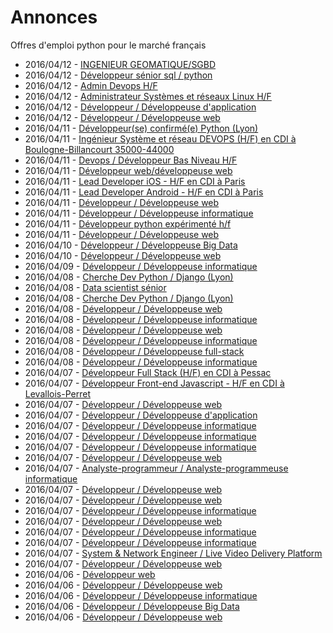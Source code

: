 # Annonces

Offres d'emploi python pour le marché français

* 2016/04/12 - [INGENIEUR GEOMATIQUE/SGBD](http://pyjobs.fr/job/1724/ingenieur-geomatique-sgbd "INGENIEUR GEOMATIQUE/SGBD")
* 2016/04/12 - [Développeur sénior sql / python](http://pyjobs.fr/job/1725/developpeur-senior-sql-python "Développeur sénior sql / python")
* 2016/04/12 - [Admin Devops H/F](http://pyjobs.fr/job/1719/admin-devops-h-f "Admin Devops H/F")
* 2016/04/12 - [Administrateur Systèmes et réseaux Linux H/F](http://pyjobs.fr/job/1723/administrateur-systemes-et-reseaux-linux-h-f "Administrateur Systèmes et réseaux Linux H/F")
* 2016/04/12 - [Développeur / Développeuse d'application](http://pyjobs.fr/job/1720/developpeur-developpeuse-dapplication "Développeur / Développeuse d'application")
* 2016/04/12 - [Développeur / Développeuse web](http://pyjobs.fr/job/1717/developpeur-developpeuse-web "Développeur / Développeuse web")
* 2016/04/11 - [Développeur(se) confirmé(e) Python (Lyon)](http://pyjobs.fr/job/1718/developpeur-se-confirme-e-python-lyon "Développeur(se) confirmé(e) Python (Lyon)")
* 2016/04/11 - [Ingénieur Système et réseau DEVOPS (H/F) en CDI à Boulogne-Billancourt 35000-44000](http://pyjobs.fr/job/1713/ingenieur-systeme-et-reseau-devops-h-f-en-cdi-a-boulogne-billancourt-35000-44000 "Ingénieur Système et réseau DEVOPS (H/F) en CDI à Boulogne-Billancourt 35000-44000")
* 2016/04/11 - [Devops / Développeur Bas Niveau H/F](http://pyjobs.fr/job/1712/devops-developpeur-bas-niveau-h-f "Devops / Développeur Bas Niveau H/F")
* 2016/04/11 - [Développeur web/développeuse web](http://pyjobs.fr/job/1709/developpeur-web-developpeuse-web "Développeur web/développeuse web")
* 2016/04/11 - [Lead Developer iOS - H/F en CDI à Paris](http://pyjobs.fr/job/1710/lead-developer-ios-h-f-en-cdi-a-paris "Lead Developer iOS - H/F en CDI à Paris")
* 2016/04/11 - [Lead Developer Android - H/F en CDI à Paris](http://pyjobs.fr/job/1708/lead-developer-android-h-f-en-cdi-a-paris "Lead Developer Android - H/F en CDI à Paris")
* 2016/04/11 - [Développeur / Développeuse web](http://pyjobs.fr/job/1722/developpeur-developpeuse-web "Développeur / Développeuse web")
* 2016/04/11 - [Développeur / Développeuse informatique](http://pyjobs.fr/job/1716/developpeur-developpeuse-informatique "Développeur / Développeuse informatique")
* 2016/04/11 - [Développeur python expérimenté h/f](http://pyjobs.fr/job/1714/developpeur-python-experimente-h-f "Développeur python expérimenté h/f")
* 2016/04/11 - [Développeur / Développeuse web](http://pyjobs.fr/job/1721/developpeur-developpeuse-web "Développeur / Développeuse web")
* 2016/04/10 - [Développeur / Développeuse Big Data](http://pyjobs.fr/job/1701/developpeur-developpeuse-big-data "Développeur / Développeuse Big Data")
* 2016/04/10 - [Développeur / Développeuse web](http://pyjobs.fr/job/1707/developpeur-developpeuse-web "Développeur / Développeuse web")
* 2016/04/09 - [Développeur / Développeuse informatique](http://pyjobs.fr/job/1715/developpeur-developpeuse-informatique "Développeur / Développeuse informatique")
* 2016/04/08 - [Cherche Dev Python / Django (Lyon)](http://pyjobs.fr/job/1700/cherche-dev-python-django-lyon "Cherche Dev Python / Django (Lyon)")
* 2016/04/08 - [Data scientist sénior](http://pyjobs.fr/job/1692/data-scientist-senior "Data scientist sénior")
* 2016/04/08 - [Cherche Dev Python / Django (Lyon)](http://pyjobs.fr/job/1696/cherche-dev-python-django-lyon "Cherche Dev Python / Django (Lyon)")
* 2016/04/08 - [Développeur / Développeuse web](http://pyjobs.fr/job/1695/developpeur-developpeuse-web "Développeur / Développeuse web")
* 2016/04/08 - [Développeur / Développeuse informatique](http://pyjobs.fr/job/1698/developpeur-developpeuse-informatique "Développeur / Développeuse informatique")
* 2016/04/08 - [Développeur / Développeuse web](http://pyjobs.fr/job/1697/developpeur-developpeuse-web "Développeur / Développeuse web")
* 2016/04/08 - [Développeur / Développeuse informatique](http://pyjobs.fr/job/1706/developpeur-developpeuse-informatique "Développeur / Développeuse informatique")
* 2016/04/08 - [Développeur / Développeuse full-stack](http://pyjobs.fr/job/1703/developpeur-developpeuse-full-stack "Développeur / Développeuse full-stack")
* 2016/04/08 - [Développeur / Développeuse informatique](http://pyjobs.fr/job/1702/developpeur-developpeuse-informatique "Développeur / Développeuse informatique")
* 2016/04/07 - [Développeur Full Stack (H/F) en CDI à Pessac](http://pyjobs.fr/job/1681/developpeur-full-stack-h-f-en-cdi-a-pessac "Développeur Full Stack (H/F) en CDI à Pessac")
* 2016/04/07 - [Développeur Front-end Javascript - H/F en CDI à Levallois-Perret](http://pyjobs.fr/job/1676/developpeur-front-end-javascript-h-f-en-cdi-a-levallois-perret "Développeur Front-end Javascript - H/F en CDI à Levallois-Perret")
* 2016/04/07 - [Développeur / Développeuse web](http://pyjobs.fr/job/1693/developpeur-developpeuse-web "Développeur / Développeuse web")
* 2016/04/07 - [Développeur / Développeuse d'application](http://pyjobs.fr/job/1677/developpeur-developpeuse-dapplication "Développeur / Développeuse d'application")
* 2016/04/07 - [Développeur / Développeuse informatique](http://pyjobs.fr/job/1686/developpeur-developpeuse-informatique "Développeur / Développeuse informatique")
* 2016/04/07 - [Développeur / Développeuse informatique](http://pyjobs.fr/job/1690/developpeur-developpeuse-informatique "Développeur / Développeuse informatique")
* 2016/04/07 - [Développeur / Développeuse informatique](http://pyjobs.fr/job/1680/developpeur-developpeuse-informatique "Développeur / Développeuse informatique")
* 2016/04/07 - [Développeur / Développeuse web](http://pyjobs.fr/job/1687/developpeur-developpeuse-web "Développeur / Développeuse web")
* 2016/04/07 - [Analyste-programmeur / Analyste-programmeuse informatique](http://pyjobs.fr/job/1682/analyste-programmeur-analyste-programmeuse-informatique "Analyste-programmeur / Analyste-programmeuse informatique")
* 2016/04/07 - [Développeur / Développeuse web](http://pyjobs.fr/job/1688/developpeur-developpeuse-web "Développeur / Développeuse web")
* 2016/04/07 - [Développeur / Développeuse web](http://pyjobs.fr/job/1689/developpeur-developpeuse-web "Développeur / Développeuse web")
* 2016/04/07 - [Développeur / Développeuse informatique](http://pyjobs.fr/job/1691/developpeur-developpeuse-informatique "Développeur / Développeuse informatique")
* 2016/04/07 - [Développeur / Développeuse web](http://pyjobs.fr/job/1704/developpeur-developpeuse-web "Développeur / Développeuse web")
* 2016/04/07 - [Développeur / Développeuse informatique](http://pyjobs.fr/job/1705/developpeur-developpeuse-informatique "Développeur / Développeuse informatique")
* 2016/04/07 - [Développeur / Développeuse informatique](http://pyjobs.fr/job/1694/developpeur-developpeuse-informatique "Développeur / Développeuse informatique")
* 2016/04/07 - [System & Network Engineer / Live Video Delivery Platform](http://pyjobs.fr/job/1685/system-network-engineer-live-video-delivery-platform "System & Network Engineer / Live Video Delivery Platform")
* 2016/04/07 - [Développeur / Développeuse web](http://pyjobs.fr/job/1699/developpeur-developpeuse-web "Développeur / Développeuse web")
* 2016/04/06 - [Développeur web](http://pyjobs.fr/job/1654/developpeur-web "Développeur web")
* 2016/04/06 - [Développeur / Développeuse web](http://pyjobs.fr/job/1653/developpeur-developpeuse-web "Développeur / Développeuse web")
* 2016/04/06 - [Développeur / Développeuse informatique](http://pyjobs.fr/job/1651/developpeur-developpeuse-informatique "Développeur / Développeuse informatique")
* 2016/04/06 - [Développeur / Développeuse Big Data](http://pyjobs.fr/job/1655/developpeur-developpeuse-big-data "Développeur / Développeuse Big Data")
* 2016/04/06 - [Développeur / Développeuse web](http://pyjobs.fr/job/1673/developpeur-developpeuse-web "Développeur / Développeuse web")

